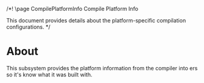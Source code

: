 /*!
\page CompilePlatformInfo Compile Platform Info

This document provides details about the platform-specific compilation configurations.
*/

# About

This subsystem provides the platform information from the compiler into ers so it's know what it was built with.